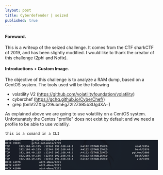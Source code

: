 ```yaml
---
layout: post
title: Cyberdefender | seized
published: true
---
```




#### [](#header-2)**Foreword**. 
This is a writeup of the seized challenge. It comes from the CTF sharkCTF of 2019, and has been slightly modified. I would like to thank the creator of this challenge (2phi and Nofix). 

#### [](#header-3)**Introductions + Custom Image.** 
The objective of this challenge is to analyze a RAM dump, based on a CentOS system. 
The tools used will be the following 
- volatility V2 (https://github.com/volatilityfoundation/volatility)
- cyberchef (https://gchq.github.io/CyberChef/)
- grep (bmV2ZXIgZ29ubmEgZ2l2ZSB5b3UgdXA=)

As explained above we are going to use volatility on a CentOS system. Unfortunately the Centos "profile" does not exist by default and we need a profile to be able to use volatiliy. 

```
this is a comand in a CLI
```

![this is a pisture](/assets/Q3-seized.png)